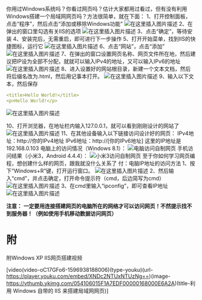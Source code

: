 你用过Windows系统吗？你看过网页吗？估计大家都用过看过，但有没有利用Windows搭建一个局域网网页吗？方法很简单，就在下面：
1、打开控制面板，点击“程序”，然后点击“添加或移除Windows功能”
![在这里插入图片描述](https://img-blog.csdnimg.cn/2020072321174384.png?x-oss-process=image/watermark,type_ZmFuZ3poZW5naGVpdGk,shadow_10,text_aHR0cHM6Ly9ibG9nLmNzZG4ubmV0L3dlaXhpbl80NjQwMzQ4Mw==,size_16,color_FFFFFF,t_70)
2、在弹出的窗口里勾选有关IIS的选项
![在这里插入图片描述](https://img-blog.csdnimg.cn/20200723212828506.png?x-oss-process=image/watermark,type_ZmFuZ3poZW5naGVpdGk,shadow_10,text_aHR0cHM6Ly9ibG9nLmNzZG4ubmV0L3dlaXhpbl80NjQwMzQ4Mw==,size_16,color_FFFFFF,t_70)
3、点击“确定”，等待安装
4、安装完后，无需重启，即可进行下一步操作
5、打开开始菜单，找到IIS的快捷图标，运行它
![在这里插入图片描述](https://img-blog.csdnimg.cn/2020072321302193.png)
6、点击“网站”，点击“添加”
![在这里插入图片描述](https://img-blog.csdnimg.cn/20200723213249959.png?x-oss-process=image/watermark,type_ZmFuZ3poZW5naGVpdGk,shadow_10,text_aHR0cHM6Ly9ibG9nLmNzZG4ubmV0L3dlaXhpbl80NjQwMzQ4Mw==,size_16,color_FFFFFF,t_70)
7、在弹出的窗口设置网页名称、网页文件所在地，然后建议把IP设为全部不分配，就就可以输入IPv4的地址，又可以输入IPv6的地址
![在这里插入图片描述](https://img-blog.csdnimg.cn/20200723213525796.png?x-oss-process=image/watermark,type_ZmFuZ3poZW5naGVpdGk,shadow_10,text_aHR0cHM6Ly9ibG9nLmNzZG4ubmV0L3dlaXhpbl80NjQwMzQ4Mw==,size_16,color_FFFFFF,t_70)
8、进入设置好的网站根目录，新建一个文本文档，然后将后缀名改为.html，然后用记事本打开。
![在这里插入图片描述](https://img-blog.csdnimg.cn/20200723213842438.png?x-oss-process=image/watermark,type_ZmFuZ3poZW5naGVpdGk,shadow_10,text_aHR0cHM6Ly9ibG9nLmNzZG4ubmV0L3dlaXhpbl80NjQwMzQ4Mw==,size_16,color_FFFFFF,t_70)
9、输入以下文本，然后保存

```yaml
<title>Hello World!</title>
<p>Hello World!</p>
```
![在这里插入图片描述](https://img-blog.csdnimg.cn/20200723214153783.png?x-oss-process=image/watermark,type_ZmFuZ3poZW5naGVpdGk,shadow_10,text_aHR0cHM6Ly9ibG9nLmNzZG4ubmV0L3dlaXhpbl80NjQwMzQ4Mw==,size_16,color_FFFFFF,t_70)

10、打开浏览器，在地址栏内输入127.0.0.1，就可以看到刚刚设计的网站了
![在这里插入图片描述](https://img-blog.csdnimg.cn/20200723214322137.png?x-oss-process=image/watermark,type_ZmFuZ3poZW5naGVpdGk,shadow_10,text_aHR0cHM6Ly9ibG9nLmNzZG4ubmV0L3dlaXhpbl80NjQwMzQ4Mw==,size_16,color_FFFFFF,t_70)
11、在其他设备输入以下链接访问设计好的网页：
IPv4地址：http://你的IPv4地址
IPv6地址：http://[你的IPv6地址]
这里的IP地址是192.168.0.103
电脑上的访问情况（Windows 8.1）：
![电脑访问自制网页](https://img-blog.csdnimg.cn/20200723215240389.png?x-oss-process=image/watermark,type_ZmFuZ3poZW5naGVpdGk,shadow_10,text_aHR0cHM6Ly9ibG9nLmNzZG4ubmV0L3dlaXhpbl80NjQwMzQ4Mw==,size_16,color_FFFFFF,t_70)
手机访问结果（小米3，Android 4.4.4）：
![小米3访问自制网页](https://img-blog.csdnimg.cn/20200723215555772.jpg?x-oss-process=image/watermark,type_ZmFuZ3poZW5naGVpdGk,shadow_10,text_aHR0cHM6Ly9ibG9nLmNzZG4ubmV0L3dlaXhpbl80NjQwMzQ4Mw==,size_16,color_FFFFFF,t_70)
至于你如何学习网页编程，想创建什么样的网页，跟我就没什么关系了
付：电脑IP地址的访问方法
1、按下“Windows+R”键，打开运行窗口。
![在这里插入图片描述](https://img-blog.csdnimg.cn/20200723214909310.png?x-oss-process=image/watermark,type_ZmFuZ3poZW5naGVpdGk,shadow_10,text_aHR0cHM6Ly9ibG9nLmNzZG4ubmV0L3dlaXhpbl80NjQwMzQ4Mw==,size_16,color_FFFFFF,t_70)
2、然后输入“cmd”，并点击确定，打开命令提示符（cmd，后边简写为cmd）
![在这里插入图片描述](https://img-blog.csdnimg.cn/202007232149274.png?x-oss-process=image/watermark,type_ZmFuZ3poZW5naGVpdGk,shadow_10,text_aHR0cHM6Ly9ibG9nLmNzZG4ubmV0L3dlaXhpbl80NjQwMzQ4Mw==,size_16,color_FFFFFF,t_70)
3、在cmd里输入“ipconfig”，即可查看IP地址
![在这里插入图片描述](https://img-blog.csdnimg.cn/20200723214943378.png?x-oss-process=image/watermark,type_ZmFuZ3poZW5naGVpdGk,shadow_10,text_aHR0cHM6Ly9ibG9nLmNzZG4ubmV0L3dlaXhpbl80NjQwMzQ4Mw==,size_16,color_FFFFFF,t_70)

**注意：**
**一定要用连接搭建网页的电脑所在的网络才可以访问网页！不然提示找不到服务器！（例如使用手机移动数据访问网页）**

# 附

附Windows XP IIS网页搭建视频


[video(video-oC17GFo6-1596938188006)(type-youku)(url-https://player.youku.com/embed/XNDc2NTUxNTUzNg==)(image-https://vthumb.ykimg.com/054106015F1A7EDF00000168000E6A2A)(title-利用 Windows 自带的 IIS 来搭建局域网网页)]

